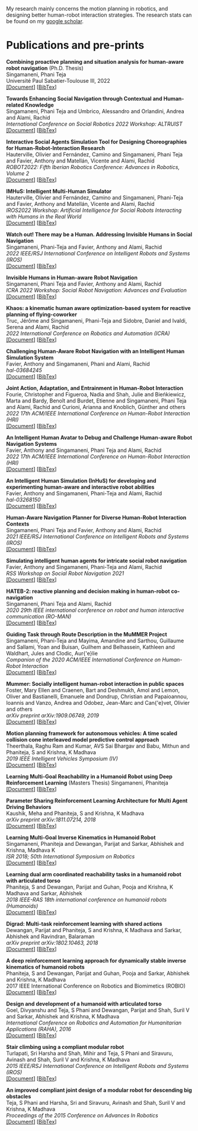 My research mainly concerns the motion planning in robotics, and designing better human-robot interaction strategies. The research stats can be found on my [google scholar](https://scholar.google.com/citations?user=UsDuS10AAAAJ&hl=en&authuser=1).

# Publications and pre-prints

**Combining proactive planning and situation analysis for human-aware robot navigation** (Ph.D. Thesis)   
Singamaneni, Phani Teja  
Université Paul Sabatier-Toulouse III, 2022  
[<font color='black'>[</font>Document<font color='black'>]</font>](/content/papers/phd_thesis.pdf)
[<a href="javascript:void(0)" onclick="extractBib('singamaneni2022combining')">BibTex</a>]  

**Towards Enhancing Social Navigation through Contextual and Human-related Knowledge**  
Singamaneni, Phani Teja and Umbrico, Alessandro and Orlandini, Andrea and Alami, Rachid  
*International Conference on Social Robotics 2022 Workshop: ALTRUIST*  
[<font color='black'>[</font>Document<font color='black'>]</font>](/content/papers/icsr_workshop_altruist_22.pdf)
[<a href="javascript:void(0)" role="button" onclick="extractBib('singamaneni2022towards')">BibTex</a>]  

**Interactive Social Agents Simulation Tool for Designing Choreographies for Human-Robot-Interaction Research**  
Hauterville, Olivier and Fernández, Camino and Singamaneni, Phani Teja and Favier, Anthony and Matellán, Vicente and Alami, Rachid  
*ROBOT2022: Fifth Iberian Robotics Conference: Advances in Robotics, Volume 2*  
[<font color='black'>[</font>Document<font color='black'>]</font>](/content/papers/robot_22.pdf)
[<a href="javascript:void(0)" role="button" onclick="extractBib('hauterville2022interactive')">BibTex</a>]    

**IMHuS: Intelligent Multi-Human Simulator**  
Hauterville, Olivier and Fernández, Camino and Singamaneni, Phani-Teja and Favier, Anthony and Matellán, Vicente and Alami, Rachid  
*IROS2022 Workshop: Artificial Intelligence for Social Robots Interacting with Humans in the Real World*  
[<font color='black'>[</font>Document<font color='black'>]</font>](/content/papers/imhus_iros_worshop_22.pdf)
[<a href="javascript:void(0)" role="button" onclick="extractBib('hauterville2022imhus')">BibTex</a>]  

**Watch out! There may be a Human. Addressing Invisible Humans in Social Navigation**  
Singamaneni, Phani-Teja and Favier, Anthony and Alami, Rachid  
*2022 IEEE/RSJ International Conference on Intelligent Robots and Systems (IROS)*  
[<font color='black'>[</font>Document<font color='black'>]</font>](/content/papers/iros_22.pdf)
[<a href="javascript:void(0)" role="button" onclick="extractBib('singamaneni2022watch')">BibTex</a>]  

**Invisible Humans in Human-aware Robot Navigation**  
Singamaneni, Phani Teja and Favier, Anthony and Alami, Rachid  
*ICRA 2022 Workshop: Social Robot Navigation: Advances and Evaluation*  
[<font color='black'>[</font>Document<font color='black'>]</font>](/content/papers/icra_worshop_22.pdf)
[<a href="javascript:void(0)" role="button" onclick="extractBib('singamaneni2022invisible')">BibTex</a>]  

**Khaos: a kinematic human aware optimization-based system for reactive planning of flying-coworker**  
Truc, Jérôme and Singamaneni, Phani-Teja and Sidobre, Daniel and Ivaldi, Serena and Alami, Rachid  
*2022 International Conference on Robotics and Automation (ICRA)*   
[<font color='black'>[</font>Document<font color='black'>]</font>](/content/papers/icra_22.pdf)
[<a href="javascript:void(0)" role="button" onclick="extractBib('truc2022khaos')">BibTex</a>]  

**Challenging Human-Aware Robot Navigation with an Intelligent Human Simulation System**  
Favier, Anthony and Singamaneni, Phani and Alami, Rachid  
*hal-03684245*  
[<font color='black'>[</font>Document<font color='black'>]</font>](/content/papers/inhus_hal_03684245.pdf)
[<a href="javascript:void(0)" role="button" onclick="extractBib('favier2022challenging')">BibTex</a>]  

**Joint Action, Adaptation, and Entrainment in Human-Robot Interaction**  
Fourie, Christopher and Figueroa, Nadia and Shah, Julie and Bieńkiewicz, Marta and Bardy, Benoît and Burdet, Etienne and Singamaneni, Phani Teja and Alami, Rachid and Curioni, Arianna and Knoblich, Günther and others  
*2022 17th ACM/IEEE International Conference on Human-Robot Interaction (HRI)*    
[<font color='black'>[</font>Document<font color='black'>]</font>](/content/papers/workshop_hri_22.pdf)
[<a href="javascript:void(0)" role="button" onclick="extractBib('fourie2022joint')">BibTex</a>]  

**An Intelligent Human Avatar to Debug and Challenge Human-aware Robot Navigation Systems**  
Favier, Anthony and Singamaneni, Phani Teja and Alami, Rachid  
*2022 17th ACM/IEEE International Conference on Human-Robot Interaction (HRI)*  
[<font color='black'>[</font>Document<font color='black'>]</font>](/content/papers/inhus_hri_22.pdf)
[<a href="javascript:void(0)" role="button" onclick="extractBib('favier2022intelligent')">BibTex</a>]  

**An Intelligent Human Simulation (InHuS) for developing and experimenting human-aware and interactive robot abilities**  
Favier, Anthony and Singamaneni, Phani-Teja and Alami, Rachid  
*hal-03268150*  
[<font color='black'>[</font>Document<font color='black'>]</font>](/content/papers/inhus_hal_03268150.pdf)
[<a href="javascript:void(0)" role="button" onclick="extractBib('favier2021intelligent')">BibTex</a>]  

**Human-Aware Navigation Planner for Diverse Human-Robot Interaction Contexts**  
Singamaneni, Phani Teja and Favier, Anthony and Alami, Rachid  
*2021 IEEE/RSJ International Conference on Intelligent Robots and Systems (IROS)*  
[<font color='black'>[</font>Document<font color='black'>]</font>](/content/papers/iros_21.pdf)
[<a href="javascript:void(0)" role="button" onclick="extractBib('teja2021human')">BibTex</a>]  

**Simulating intelligent human agents for intricate social robot navigation**  
Favier, Anthony and Singamaneni, Phani-Teja and Alami, Rachid  
*RSS Workshop on Social Robot Navigation 2021*  
[<font color='black'>[</font>Document<font color='black'>]</font>](/content/papers/rss_21.pdf)
[<a href="javascript:void(0)" role="button" onclick="extractBib('favier2021simulating')">BibTex</a>]  

**HATEB-2: reactive planning and decision making in human-robot co-navigation**  
Singamaneni, Phani Teja and Alami, Rachid  
*2020 29th IEEE international conference on robot and human interactive communication (RO-MAN)*  
[<font color='black'>[</font>Document<font color='black'>]</font>](/content/papers/roman_20.pdf)
[<a href="javascript:void(0)" role="button" onclick="extractBib('singamaneni2020hateb')">BibTex</a>]  

**Guiding Task through Route Description in the MuMMER Project**  
Singamaneni, Phani-Teja and Mayima, Amandine and Sarthou, Guillaume and Sallami, Yoan and Buisan, Guilhem and Belhassein, Kathleen and Waldhart, Jules and Clodic, Aur{\'e}lie  
*Companion of the 2020 ACM/IEEE International Conference on Human-Robot Interaction*  
[<font color='black'>[</font>Document<font color='black'>]</font>](/content/papers/hri_video_19.pdf)
[<a href="javascript:void(0)" role="button" onclick="extractBib('singamaneni2020guiding')">BibTex</a>]  

**Mummer: Socially intelligent human-robot interaction in public spaces**  
Foster, Mary Ellen and Craenen, Bart and Deshmukh, Amol and Lemon, Oliver and Bastianelli, Emanuele and Dondrup, Christian and Papaioannou, Ioannis and Vanzo, Andrea and Odobez, Jean-Marc and Can{\'e}vet, Olivier and others  
*arXiv preprint arXiv:1909.06749, 2019*  
[<font color='black'>[</font>Document<font color='black'>]</font>](/content/papers/mummer_19.pdf)
[<a href="javascript:void(0)" role="button" onclick="extractBib('foster2019mummer')">BibTex</a>]  

**Motion planning framework for autonomous vehicles: A time scaled collision cone interleaved model predictive control approach**  
Theerthala, Raghu Ram and Kumar, AVS Sai Bhargav and Babu, Mithun and Phaniteja, S and Krishna, K Madhava  
*2019 IEEE Intelligent Vehicles Symposium (IV)*  
[<font color='black'>[</font>Document<font color='black'>]</font>](/content/papers/av_19.pdf)
[<a href="javascript:void(0)" role="button" onclick="extractBib('theerthala2019motion')">BibTex</a>]  

**Learning Multi-Goal Reachability in a Humanoid Robot using Deep Reinforcement Learning** (Masters Thesis)
Singamaneni, Phaniteja  
[<font color='black'>[</font>Document<font color='black'>]</font>](/content/papers/ms_thesis.pdf)
[<a href="javascript:void(0)" role="button" onclick="extractBib('singamaneni2018learning')">BibTex</a>]  

**Parameter Sharing Reinforcement Learning Architecture for Multi Agent Driving Behaviors**  
Kaushik, Meha and Phaniteja, S and Krishna, K Madhava  
*arXiv preprint arXiv:1811.07214, 2018*  
[<font color='black'>[</font>Document<font color='black'>]</font>](/content/papers/meha.pdf)
[<a href="javascript:void(0)" role="button" onclick="extractBib('kaushik2018parameter')">BibTex</a>]   

**Learning Multi-Goal Inverse Kinematics in Humanoid Robot**  
Singamaneni, Phaniteja and Dewangan, Parijat and Sarkar, Abhishek and Krishna, Madhava K  
*ISR 2018; 50th International Symposium on Robotics*  
[<font color='black'>[</font>Document<font color='black'>]</font>](/content/papers/isr_18.pdf)
[<a href="javascript:void(0)" role="button" onclick="extractBib('singamaneni2018learning')">BibTex</a>]

**Learning dual arm coordinated reachability tasks in a humanoid robot with articulated torso**  
Phaniteja, S and Dewangan, Parijat and Guhan, Pooja and Krishna, K Madhava and Sarkar, Abhishek  
*2018 IEEE-RAS 18th international conference on humanoid robots (Humanoids)*  
[<font color='black'>[</font>Document<font color='black'>]</font>](/content/papers/humanoids_18.pdf)
[<a href="javascript:void(0)" role="button" onclick="extractBib('phaniteja2018learning')">BibTex</a>]

**Digrad: Multi-task reinforcement learning with shared actions**  
Dewangan, Parijat and Phaniteja, S and Krishna, K Madhava and Sarkar, Abhishek and Ravindran, Balaraman  
*arXiv preprint arXiv:1802.10463, 2018*  
[<font color='black'>[</font>Document<font color='black'>]</font>](/content/papers/arxiv_18.pdf)
[<a href="javascript:void(0)" role="button" onclick="extractBib('dewangan2018digrad')">BibTex</a>]

**A deep reinforcement learning approach for dynamically stable inverse kinematics of humanoid robots**  
Phaniteja, S and Dewangan, Parijat and Guhan, Pooja and Sarkar, Abhishek and Krishna, K Madhava  
2017 IEEE International Conference on Robotics and Biomimetics (ROBIO)  
[<font color='black'>[</font>Document<font color='black'>]</font>](/content/papers/robio_17.pdf)
[<a href="javascript:void(0)" role="button" onclick="extractBib('goel2016design')">BibTex</a>]

**Design and development of a humanoid with articulated torso**  
Goel, Divyanshu and Teja, S Phani and Dewangan, Parijat and Shah, Suril V and Sarkar, Abhishek and Krishna, K Madhava  
*International Conference on Robotics and Automation for Humanitarian Applications (RAHA), 2016*  
[<font color='black'>[</font>Document<font color='black'>]</font>](/content/papers/raha_16.pdf)
[<a href="javascript:void(0)" role="button" onclick="extractBib('goel2016design')">BibTex</a>]  

**Stair climbing using a compliant modular robot**  
Turlapati, Sri Harsha and Shah, Mihir and Teja, S Phani and Siravuru, Avinash and Shah, Suril V and Krishna, K Madhava  
*2015 IEEE/RSJ International Conference on Intelligent Robots and Systems (IROS)*  
[<font color='black'>[</font>Document<font color='black'>]</font>](/content/papers/iros_15.pdf)
[<a href="javascript:void(0)" role="button" onclick="extractBib('turlapati2015stair')">BibTex</a>]  

**An improved compliant joint design of a modular robot for descending big obstacles**  
Teja, S Phani and Harsha, Sri and Siravuru, Avinash and Shah, Suril V and Krishna, K Madhava  
*Proceedings of the 2015 Conference on Advances In Robotics*  
[<font color='black'>[</font>Document<font color='black'>]</font>](/content/papers/air_15.pdf)
[<a href="javascript:void(0)" role="button" onclick="extractBib('teja2015improved')">BibTex</a>]
